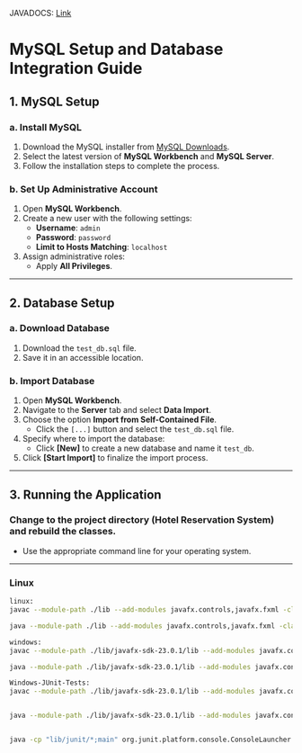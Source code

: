 <!-- ROE you are not to make changes to this git repository. use your own repository and i will pull as needed and make the changes. -->

JAVADOCS: [Link](https://rpalmon.github.io/hotelreserv-380/main/package-summary.html)

# MySQL Setup and Database Integration Guide

## 1. MySQL Setup

### a. Install MySQL
1. Download the MySQL installer from [MySQL Downloads](https://dev.mysql.com/downloads/installer/).
2. Select the latest version of **MySQL Workbench** and **MySQL Server**.
3. Follow the installation steps to complete the process.

### b. Set Up Administrative Account
1. Open **MySQL Workbench**.
2. Create a new user with the following settings:
   - **Username**: `admin`
   - **Password**: `password`
   - **Limit to Hosts Matching**: `localhost`
3. Assign administrative roles:
   - Apply **All Privileges**.

---

## 2. Database Setup

### a. Download Database
1. Download the `test_db.sql` file.
2. Save it in an accessible location.

### b. Import Database
1. Open **MySQL Workbench**.
2. Navigate to the **Server** tab and select **Data Import**.
3. Choose the option **Import from Self-Contained File**.
   - Click the `[...]` button and select the `test_db.sql` file.
4. Specify where to import the database:
   - Click **[New]** to create a new database and name it `test_db`.
5. Click **[Start Import]** to finalize the import process.

---

## 3. Running the Application

### Change to the project directory (Hotel Reservation System) and rebuild the classes.  
- Use the appropriate command line for your operating system.

---

### Linux
```bash
linux:
javac --module-path ./lib --add-modules javafx.controls,javafx.fxml -classpath .:linux-mysql-connector/mysql-connector-java-9.1.0.jar main/*.java

java --module-path ./lib --add-modules javafx.controls,javafx.fxml -classpath .:linux-mysql-connector/mysql-connector-java-9.1.0.jar main.Main

windows:
javac --module-path ./lib/javafx-sdk-23.0.1/lib --add-modules javafx.controls,javafx.fxml -classpath .;window-mysql-connector/* main/*.java

java --module-path ./lib/javafx-sdk-23.0.1/lib --add-modules javafx.controls,javafx.fxml -classpath .;window-mysql-connector/* main.Main

Windows-JUnit-Tests:
javac --module-path ./lib/javafx-sdk-23.0.1/lib --add-modules javafx.controls,javafx.fxml -cp ".;lib/junit/*;main/*;window-mysql-connector/*" -d bin main/*.java


java --module-path ./lib/javafx-sdk-23.0.1/lib --add-modules javafx.controls,javafx.fxml -cp ".;lib/junit/*;main/*;window-mysql-connector/*" main.Main


java -cp "lib/junit/*;main" org.junit.platform.console.ConsoleLauncher --scan-class-path